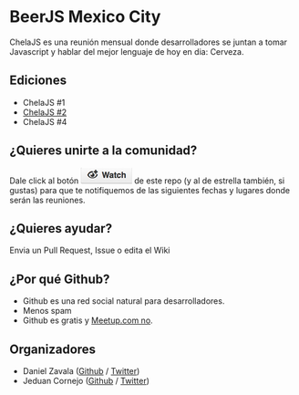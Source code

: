 # BeerJS Mexico City

ChelaJS es una reunión mensual donde desarrolladores se juntan a tomar
Javascript y hablar del mejor lenguaje de hoy en dia: Cerveza.

## Ediciones

* ChelaJS #1
* [ChelaJS #2](./events/2013-11)
* ChelaJS #4

## ¿Quieres unirte a la comunidad?

Dale click al botón ![watch](./assets/watch.png) de este repo (y al de estrella
también, si gustas) para que te notifiquemos de las siguientes fechas y lugares
donde serán las reuniones.


## ¿Quieres ayudar?

Envia un Pull Request, Issue o edita el Wiki

## ¿Por qué Github?

* Github es una red social natural para desarrolladores.
* Menos spam
* Github es gratis y [Meetup.com
  no](http://www.meetup.com/help/Does-it-cost-money-to-start-a-Meetup-Group).

## Organizadores

* Daniel Zavala ([Github](https://github.com/siedrix) /
  [Twitter](https://twitter.com/siedrix))
* Jeduan Cornejo ([Github](https://github.com/jeduan) /
  [Twitter](https://twitter.com/jeduan))

